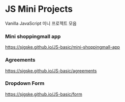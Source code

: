 # JS Mini Projects
Vanilla JavaScript 미니 프로젝트 모음

### Mini shoppingmall app
https://sjgske.github.io/JS-basic/mini-shoppingmall-app

### Agreements
https://sjgske.github.io/JS-basic/agreements

### Dropdown Form
https://sjgske.github.io/JS-basic/form
